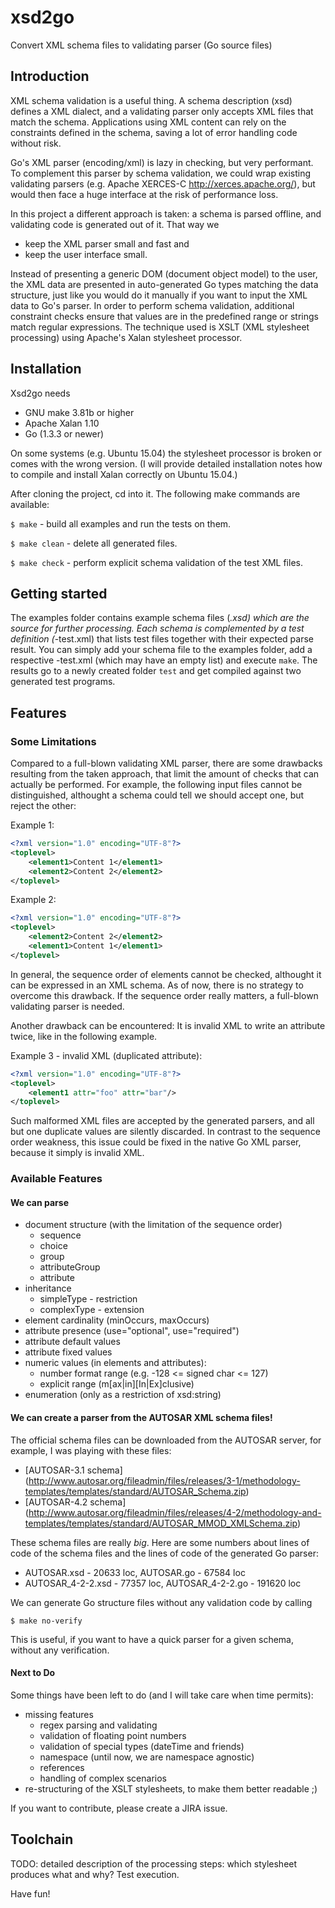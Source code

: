 # xsd2go
Convert XML schema files to validating parser (Go source files)

## Introduction
XML schema validation is a useful thing. A schema description (xsd)
defines a XML dialect, and a validating parser only accepts XML files
that match the schema. Applications using XML content can rely on the
constraints defined in the schema, saving a lot of error handling code
without risk.

Go's XML parser (encoding/xml) is lazy in checking, but very performant.
To complement this parser by schema validation, we could wrap existing
validating parsers (e.g. Apache XERCES-C http://xerces.apache.org/),
but would then face a huge interface at the risk of performance loss.

In this project a different approach is taken: a schema is parsed
offline, and validating code is generated out of it. That way we
- keep the XML parser small and fast and
- keep the user interface small.

Instead of presenting a generic DOM (document object model) to the user,
the XML data are presented in auto-generated Go types matching the data
structure, just like you would do it manually if you want to input the
XML data to Go's parser. In order to perform schema validation,
additional constraint checks ensure that values are in the predefined
range or strings match regular expressions. The technique used is XSLT
(XML stylesheet processing) using Apache's Xalan stylesheet processor.

## Installation
Xsd2go needs
- GNU make 3.81b or higher
- Apache Xalan 1.10
- Go (1.3.3 or newer)

On some systems (e.g. Ubuntu 15.04) the stylesheet processor is broken
or comes with the wrong version. (I will provide detailed installation
notes how to compile and install Xalan correctly on Ubuntu 15.04.)

After cloning the project, cd into it. The following make commands are
available:

`$ make` - build all examples and run the tests on them.

`$ make clean` - delete all generated files.

`$ make check` - perform explicit schema validation of the test XML
files.

## Getting started
The examples folder contains example schema files (*.xsd) which are the
source for further processing. Each schema is complemented by a test
definition (*-test.xml) that lists test files together with their
expected parse result. You can simply add your schema file to the
examples folder, add a respective -test.xml (which may have an empty
list) and execute `make`. The results go to a newly created folder
`test` and get compiled against two generated test programs.

## Features
### Some Limitations
Compared to a full-blown validating XML parser, there are some drawbacks
resulting from the taken approach, that limit
the amount of checks that can actually be performed. For example, the
following input files cannot be distinguished, althought a schema could
tell we should accept one, but reject the other:

Example 1:
```xml
<?xml version="1.0" encoding="UTF-8"?>
<toplevel>
    <element1>Content 1</element1>
    <element2>Content 2</element2>
</toplevel>
```

Example 2:
```xml
<?xml version="1.0" encoding="UTF-8"?>
<toplevel>
    <element2>Content 2</element2>
    <element1>Content 1</element1>
</toplevel>
```

In general, the sequence order of elements cannot be checked, althought
it can be expressed in an XML schema. As of now, there is no strategy to
overcome this drawback. If the sequence order really matters, a
full-blown validating parser is needed.

Another drawback can be encountered: It is invalid XML to write an
attribute twice, like in the following example.

Example 3 - invalid XML (duplicated attribute):
```xml
<?xml version="1.0" encoding="UTF-8"?>
<toplevel>
    <element1 attr="foo" attr="bar"/>
</toplevel>
```

Such malformed XML files are accepted by the generated parsers, and all
but one duplicate values are silently discarded. In contrast to the
sequence order weakness, this issue could be fixed in the native Go XML
parser, because it simply is invalid XML.

### Available Features
#### We can parse
- document structure (with the limitation of the sequence order)
  - sequence
  - choice
  - group
  - attributeGroup
  - attribute
- inheritance
  - simpleType - restriction
  - complexType - extension
- element cardinality (minOccurs, maxOccurs)
- attribute presence (use="optional", use="required")
- attribute default values
- attribute fixed values
- numeric values (in elements and attributes):
  - number format range (e.g. -128 <= signed char <= 127)
  - explicit range (m[ax|in][In|Ex]clusive)
- enumeration (only as a restriction of xsd:string)

#### We can create a parser from the AUTOSAR XML schema files!
The official schema files can be downloaded from the AUTOSAR server,
for example, I was playing with these files:
- [AUTOSAR-3.1 schema] (http://www.autosar.org/fileadmin/files/releases/3-1/methodology-templates/templates/standard/AUTOSAR_Schema.zip)
- [AUTOSAR-4.2 schema] (http://www.autosar.org/fileadmin/files/releases/4-2/methodology-and-templates/templates/standard/AUTOSAR_MMOD_XMLSchema.zip)

These schema files are really *big*. Here are some numbers about lines
of code of the schema files and the lines of code of the generated Go
parser:
- AUTOSAR.xsd - 20633 loc, AUTOSAR.go - 67584 loc
- AUTOSAR_4-2-2.xsd - 77357 loc, AUTOSAR_4-2-2.go - 191620 loc

We can generate Go structure files without any validation code by calling

```
$ make no-verify
```

This is useful, if you want to have a quick parser for a given schema, without any verification.

#### Next to Do
Some things have been left to do (and I will take care when time permits):
- missing features
  - regex parsing and validating
  - validation of floating point numbers
  - validation of special types (dateTime and friends)
  - namespace (until now, we are namespace agnostic)
  - references
  - handling of complex scenarios
- re-structuring of the XSLT stylesheets, to make them better readable ;)

If you want to contribute, please create a JIRA issue.

## Toolchain
TODO: detailed description of the processing steps: which stylesheet
produces what and why? Test execution.

Have fun!

